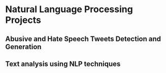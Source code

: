 # Natural Language Processing Projects
## Abusive and Hate Speech Tweets Detection and Generation
## Text analysis using NLP techniques
